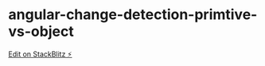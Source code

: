 # angular-change-detection-primtive-vs-object

[Edit on StackBlitz ⚡️](https://stackblitz.com/edit/angular-change-detection-primtive-vs-object)